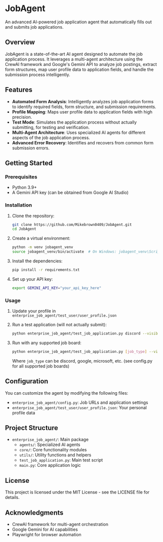 # JobAgent

An advanced AI-powered job application agent that automatically fills out and submits job applications.

## Overview

JobAgent is a state-of-the-art AI agent designed to automate the job application process. It leverages a multi-agent architecture using the CrewAI framework and Google's Gemini API to analyze job postings, extract form structures, map user profile data to application fields, and handle the submission process intelligently.

## Features

- **Automated Form Analysis**: Intelligently analyzes job application forms to identify required fields, form structure, and submission requirements.
- **Profile Mapping**: Maps user profile data to application fields with high precision.
- **Test Mode**: Simulates the application process without actually submitting, for testing and verification.
- **Multi-Agent Architecture**: Uses specialized AI agents for different aspects of the job application process.
- **Advanced Error Recovery**: Identifies and recovers from common form submission errors.

## Getting Started

### Prerequisites

- Python 3.9+
- A Gemini API key (can be obtained from Google AI Studio)

### Installation

1. Clone the repository:
   ```bash
   git clone https://github.com/Mikebrown0409/JobAgent.git
   cd JobAgent
   ```

2. Create a virtual environment:
   ```bash
   python -m venv jobagent_venv
   source jobagent_venv/bin/activate  # On Windows: jobagent_venv\Scripts\activate
   ```

3. Install the dependencies:
   ```bash
   pip install -r requirements.txt
   ```

4. Set up your API key:
   ```bash
   export GEMINI_API_KEY="your_api_key_here"
   ```

### Usage

1. Update your profile in `enterprise_job_agent/test_user/user_profile.json`

2. Run a test application (will not actually submit):
   ```bash
   python enterprise_job_agent/test_job_application.py discord --visible
   ```

3. Run with any supported job board:
   ```bash
   python enterprise_job_agent/test_job_application.py [job_type] --visible
   ```
   Where `job_type` can be discord, google, microsoft, etc. (see config.py for all supported job boards)

## Configuration

You can customize the agent by modifying the following files:
- `enterprise_job_agent/config.py`: Job URLs and application settings
- `enterprise_job_agent/test_user/user_profile.json`: Your personal profile data

## Project Structure

- `enterprise_job_agent/`: Main package
  - `agents/`: Specialized AI agents
  - `core/`: Core functionality modules
  - `utils/`: Utility functions and helpers
  - `test_job_application.py`: Main test script
  - `main.py`: Core application logic

## License

This project is licensed under the MIT License - see the LICENSE file for details.

## Acknowledgments

- CrewAI framework for multi-agent orchestration
- Google Gemini for AI capabilities
- Playwright for browser automation 